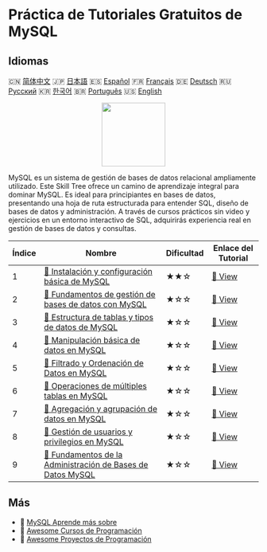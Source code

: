 # Práctica de Tutoriales Gratuitos de MySQL

## Idiomas

🇨🇳 [简体中文](README_zh.md) 🇯🇵 [日本語](README_ja.md) 🇪🇸 [Español](README_es.md) 🇫🇷 [Français](README_fr.md) 🇩🇪 [Deutsch](README_de.md) 🇷🇺 [Русский](README_ru.md) 🇰🇷 [한국어](README_ko.md) 🇧🇷 [Português](README_pt.md) 🇺🇸 [English](README.md) 

<div align="center">
<img width="128px" src="https://file.labex.io/path/3JJy1bOBmUoZ.png">
</div>

MySQL es un sistema de gestión de bases de datos relacional ampliamente utilizado. Este Skill Tree ofrece un camino de aprendizaje integral para dominar MySQL. Es ideal para principiantes en bases de datos, presentando una hoja de ruta estructurada para entender SQL, diseño de bases de datos y administración. A través de cursos prácticos sin video y ejercicios en un entorno interactivo de SQL, adquirirás experiencia real en gestión de bases de datos y consultas.

|   Índice | Nombre                                                                                                                                           | Dificultad   | Enlace del Tutorial                                                                                 |
|----------|--------------------------------------------------------------------------------------------------------------------------------------------------|--------------|-----------------------------------------------------------------------------------------------------|
|        1 | [📖 Instalación y configuración básica de MySQL](https://labex.io/es/tutorials/mysql-installation-and-basic-configuration-of-mysql-418415)       | ★★☆          | [🔗 View](https://labex.io/es/tutorials/mysql-installation-and-basic-configuration-of-mysql-418415) |
|        2 | [📖 Fundamentos de gestión de bases de datos con MySQL](https://labex.io/es/tutorials/mysql-database-management-fundamentals-with-mysql-418414)  | ★☆☆          | [🔗 View](https://labex.io/es/tutorials/mysql-database-management-fundamentals-with-mysql-418414)   |
|        3 | [📖 Estructura de tablas y tipos de datos de MySQL](https://labex.io/es/tutorials/mysql-mysql-table-structure-and-data-types-418307)             | ★☆☆          | [🔗 View](https://labex.io/es/tutorials/mysql-mysql-table-structure-and-data-types-418307)          |
|        4 | [📖 Manipulación básica de datos en MySQL](https://labex.io/es/tutorials/sql-mysql-basic-data-manipulation-418303)                               | ★☆☆          | [🔗 View](https://labex.io/es/tutorials/sql-mysql-basic-data-manipulation-418303)                   |
|        5 | [📖 Filtrado y Ordenación de Datos en MySQL](https://labex.io/es/tutorials/mysql-mysql-data-filtering-and-sorting-418305)                        | ★☆☆          | [🔗 View](https://labex.io/es/tutorials/mysql-mysql-data-filtering-and-sorting-418305)              |
|        6 | [📖 Operaciones de múltiples tablas en MySQL](https://labex.io/es/tutorials/mysql-mysql-multi-table-operations-418306)                           | ★☆☆          | [🔗 View](https://labex.io/es/tutorials/mysql-mysql-multi-table-operations-418306)                  |
|        7 | [📖 Agregación y agrupación de datos en MySQL](https://labex.io/es/tutorials/mysql-mysql-data-aggregation-and-grouping-418304)                   | ★☆☆          | [🔗 View](https://labex.io/es/tutorials/mysql-mysql-data-aggregation-and-grouping-418304)           |
|        8 | [📖 Gestión de usuarios y privilegios en MySQL](https://labex.io/es/tutorials/mysql-mysql-user-and-privileges-management-418308)                 | ★☆☆          | [🔗 View](https://labex.io/es/tutorials/mysql-mysql-user-and-privileges-management-418308)          |
|        9 | [📖 Fundamentos de la Administración de Bases de Datos MySQL](https://labex.io/es/tutorials/mysql-mysql-database-management-fundamentals-301326) | ★☆☆          | [🔗 View](https://labex.io/es/tutorials/mysql-mysql-database-management-fundamentals-301326)        |

## Más

- 🔗 [MySQL Aprende más sobre](https://labex.io/es/skilltrees/mysql)
- 🔗 [Awesome Cursos de Programación](https://github.com/labex-labs/awesome-programming-courses)
- 🔗 [Awesome Proyectos de Programación](https://github.com/labex-labs/awesome-programming-projects)

